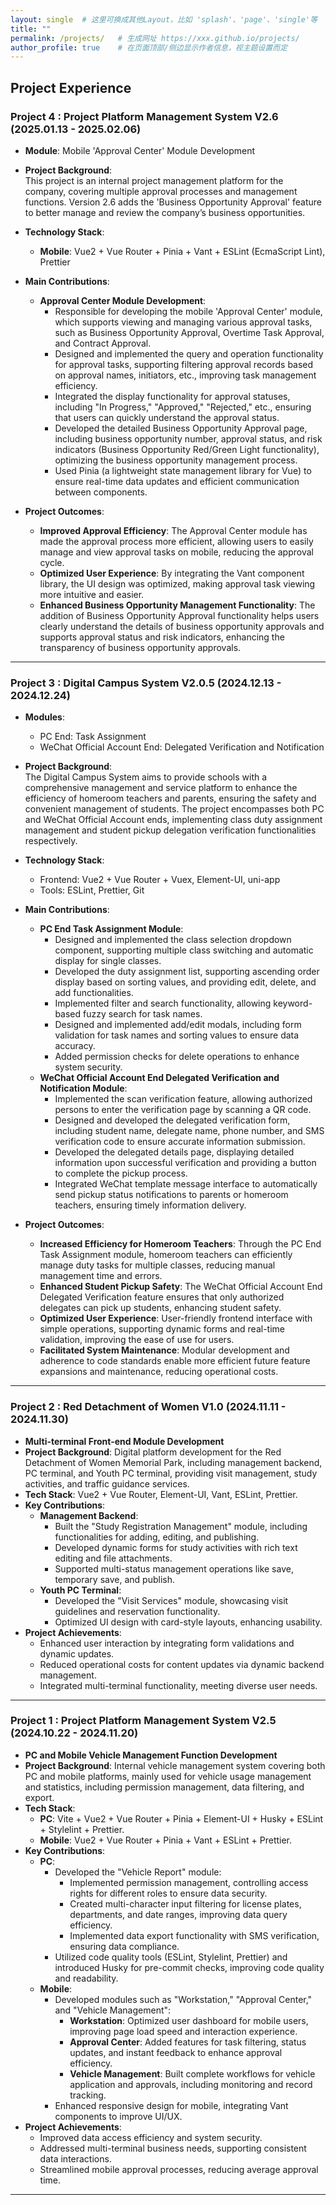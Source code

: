 ```yaml
---
layout: single  # 这里可换成其他Layout，比如 'splash'、'page'、'single'等
title: ""
permalink: /projects/   # 生成网址 https://xxx.github.io/projects/
author_profile: true    # 在页面顶部/侧边显示作者信息，视主题设置而定
---
```



## Project Experience


### **Project 4 : Project Platform Management System V2.6 (2025.01.13 - 2025.02.06)**

- **Module**: Mobile 'Approval Center' Module Development
- **Project Background**:  
  This project is an internal project management platform for the company, covering multiple approval processes and management functions. Version 2.6 adds the 'Business Opportunity Approval' feature to better manage and review the company’s business opportunities.

- **Technology Stack**:
  - **Mobile**: Vue2 + Vue Router + Pinia + Vant + ESLint (EcmaScript Lint), Prettier

- **Main Contributions**:
  - **Approval Center Module Development**:
    - Responsible for developing the mobile 'Approval Center' module, which supports viewing and managing various approval tasks, such as Business Opportunity Approval, Overtime Task Approval, and Contract Approval.
    - Designed and implemented the query and operation functionality for approval tasks, supporting filtering approval records based on approval names, initiators, etc., improving task management efficiency.
    - Integrated the display functionality for approval statuses, including "In Progress," "Approved," "Rejected," etc., ensuring that users can quickly understand the approval status.
    - Developed the detailed Business Opportunity Approval page, including business opportunity number, approval status, and risk indicators (Business Opportunity Red/Green Light functionality), optimizing the business opportunity management process.
    - Used Pinia (a lightweight state management library for Vue) to ensure real-time data updates and efficient communication between components.

- **Project Outcomes**:
  - **Improved Approval Efficiency**: The Approval Center module has made the approval process more efficient, allowing users to easily manage and view approval tasks on mobile, reducing the approval cycle.
  - **Optimized User Experience**: By integrating the Vant component library, the UI design was optimized, making approval task viewing more intuitive and easier.
  - **Enhanced Business Opportunity Management Functionality**: The addition of Business Opportunity Approval functionality helps users clearly understand the details of business opportunity approvals and supports approval status and risk indicators, enhancing the transparency of business opportunity approvals.

---


### **Project 3 : Digital Campus System V2.0.5 (2024.12.13 - 2024.12.24)**  

- **Modules**:
  - PC End: Task Assignment
  - WeChat Official Account End: Delegated Verification and Notification

- **Project Background**:  
  The Digital Campus System aims to provide schools with a comprehensive management and service platform to enhance the efficiency of homeroom teachers and parents, ensuring the safety and convenient management of students. The project encompasses both PC and WeChat Official Account ends, implementing class duty assignment management and student pickup delegation verification functionalities respectively.

- **Technology Stack**:
  - Frontend: Vue2 + Vue Router + Vuex, Element-UI, uni-app
  - Tools: ESLint, Prettier, Git

- **Main Contributions**:
  - **PC End Task Assignment Module**:
    - Designed and implemented the class selection dropdown component, supporting multiple class switching and automatic display for single classes.
    - Developed the duty assignment list, supporting ascending order display based on sorting values, and providing edit, delete, and add functionalities.
    - Implemented filter and search functionality, allowing keyword-based fuzzy search for task names.
    - Designed and implemented add/edit modals, including form validation for task names and sorting values to ensure data accuracy.
    - Added permission checks for delete operations to enhance system security.
  - **WeChat Official Account End Delegated Verification and Notification Module**:
    - Implemented the scan verification feature, allowing authorized persons to enter the verification page by scanning a QR code.
    - Designed and developed the delegated verification form, including student name, delegate name, phone number, and SMS verification code to ensure accurate information submission.
    - Developed the delegated details page, displaying detailed information upon successful verification and providing a button to complete the pickup process.
    - Integrated WeChat template message interface to automatically send pickup status notifications to parents or homeroom teachers, ensuring timely information delivery.

- **Project Outcomes**:
  - **Increased Efficiency for Homeroom Teachers**: Through the PC End Task Assignment module, homeroom teachers can efficiently manage duty tasks for multiple classes, reducing manual management time and errors.
  - **Enhanced Student Pickup Safety**: The WeChat Official Account End Delegated Verification feature ensures that only authorized delegates can pick up students, enhancing student safety.
  - **Optimized User Experience**: User-friendly frontend interface with simple operations, supporting dynamic forms and real-time validation, improving the ease of use for users.
  - **Facilitated System Maintenance**: Modular development and adherence to code standards enable more efficient future feature expansions and maintenance, reducing operational costs.

---


### **Project 2 : Red Detachment of Women V1.0 (2024.11.11 - 2024.11.30)**  

- **Multi-terminal Front-end Module Development**
- **Project Background**: Digital platform development for the Red Detachment of Women Memorial Park, including management backend, PC terminal, and Youth PC terminal, providing visit management, study activities, and traffic guidance services.
- **Tech Stack**: Vue2 + Vue Router, Element-UI, Vant, ESLint, Prettier.
- **Key Contributions**:
  - **Management Backend**:
    - Built the "Study Registration Management" module, including functionalities for adding, editing, and publishing.
    - Developed dynamic forms for study activities with rich text editing and file attachments.
    - Supported multi-status management operations like save, temporary save, and publish.
  - **Youth PC Terminal**:
    - Developed the "Visit Services" module, showcasing visit guidelines and reservation functionality.
    - Optimized UI design with card-style layouts, enhancing usability.
- **Project Achievements**:
  - Enhanced user interaction by integrating form validations and dynamic updates.
  - Reduced operational costs for content updates via dynamic backend management.
  - Integrated multi-terminal functionality, meeting diverse user needs.

---


### **Project 1 : Project Platform Management System V2.5 (2024.10.22 - 2024.11.20)**  

- **PC and Mobile Vehicle Management Function Development**
- **Project Background**: Internal vehicle management system covering both PC and mobile platforms, mainly used for vehicle usage management and statistics, including permission management, data filtering, and export.
- **Tech Stack**:
  - **PC**: Vite + Vue2 + Vue Router + Pinia + Element-UI + Husky + ESLint + Stylelint + Prettier.
  - **Mobile**: Vue2 + Vue Router + Pinia + Vant + ESLint + Prettier.
- **Key Contributions**:
  - **PC**:
    - Developed the "Vehicle Report" module:
      - Implemented permission management, controlling access rights for different roles to ensure data security.
      - Created multi-character input filtering for license plates, departments, and date ranges, improving data query efficiency.
      - Implemented data export functionality with SMS verification, ensuring data compliance.
    - Utilized code quality tools (ESLint, Stylelint, Prettier) and introduced Husky for pre-commit checks, improving code quality and readability.
  - **Mobile**:
    - Developed modules such as "Workstation," "Approval Center," and "Vehicle Management":
      - **Workstation**: Optimized user dashboard for mobile users, improving page load speed and interaction experience.
      - **Approval Center**: Added features for task filtering, status updates, and instant feedback to enhance approval efficiency.
      - **Vehicle Management**: Built complete workflows for vehicle application and approvals, including monitoring and record tracking.
    - Enhanced responsive design for mobile, integrating Vant components to improve UI/UX.
- **Project Achievements**:
  - Improved data access efficiency and system security.
  - Addressed multi-terminal business needs, supporting consistent data interactions.
  - Streamlined mobile approval processes, reducing average approval time.

---

